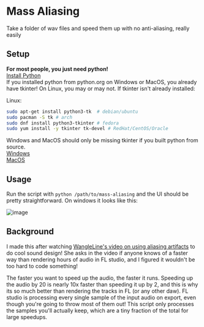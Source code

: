 # Mass Aliasing

Take a folder of wav files and speed them up with no anti-aliasing, really easily

## Setup

**For most people, you just need python!** <br/>
[Install Python](https://python.org/downloads)<br/>
If you installed python from python.org on Windows or MacOS, you already have tkinter! On Linux, you may or may not. If tkinter isn't already installed:

Linux:
```sh
sudo apt-get install python3-tk  # debian/ubuntu
sudo pacman -S tk # arch
sudo dnf install python3-tkinter # fedora
sudo yum install -y tkinter tk-devel # RedHat/CentOS/Oracle
```

Windows and MacOS should only be missing tkinter if you built python from source. <br/>
[Windows](https://tkdocs.com/tutorial/install.html#install-win-python) <br/>
[MacOS](https://tkdocs.com/tutorial/install.html#install-mac-python)

## Usage

Run the script with `python /path/to/mass-aliasing` and the UI should be pretty straightforward. On windows it looks like this:

 ![image](https://user-images.githubusercontent.com/56745633/123074717-6965cb00-d3cc-11eb-935f-dad64a9c7bfc.png)

## Background

I made this after watching [WangleLine's video on using aliasing artifacts](https://www.youtube.com/watch?v=U33ejbo3ro4) to do cool sound design! She asks in the video if anyone knows of a faster way than rendering hours of audio in FL studio, and I figured it wouldn't be too hard to code something!

The faster you want to speed up the audio, the faster it runs. Speeding up the audio by 20 is nearly 10x faster than speeding it up by 2, and this is why its so much better than rendering the tracks in FL (or any other daw). FL studio is processing every single sample of the input audio on export, even though you're going to throw most of them out! This script only processes the samples you'll actually keep, which are a tiny fraction of the total for large speedups.
